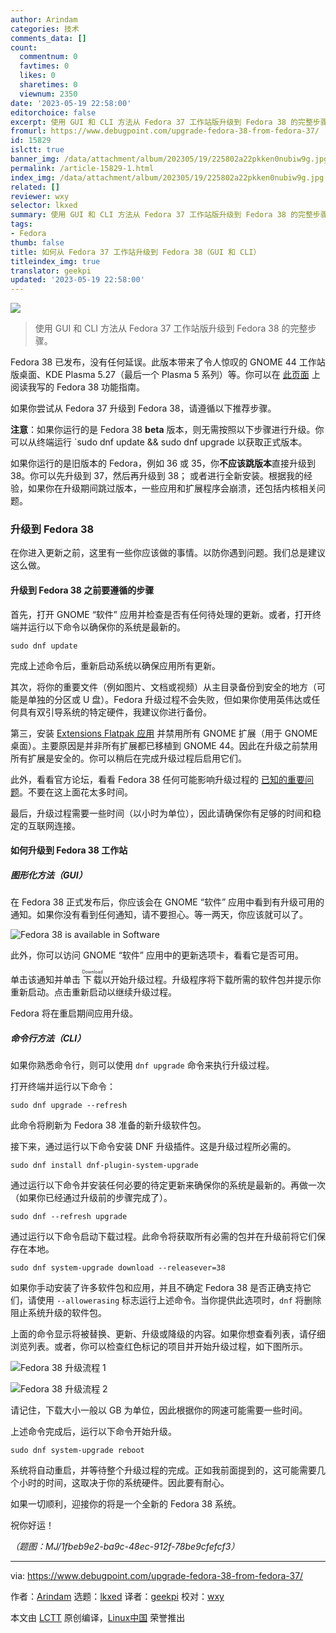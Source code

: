 ```yaml
---
author: Arindam
categories: 技术
comments_data: []
count:
  commentnum: 0
  favtimes: 0
  likes: 0
  sharetimes: 0
  viewnum: 2350
date: '2023-05-19 22:58:00'
editorchoice: false
excerpt: 使用 GUI 和 CLI 方法从 Fedora 37 工作站版升级到 Fedora 38 的完整步骤。
fromurl: https://www.debugpoint.com/upgrade-fedora-38-from-fedora-37/
id: 15829
islctt: true
banner_img: /data/attachment/album/202305/19/225802a22pkken0nubiw9g.jpg
permalink: /article-15829-1.html
index_img: /data/attachment/album/202305/19/225802a22pkken0nubiw9g.jpg.thumb.jpg
related: []
reviewer: wxy
selector: lkxed
summary: 使用 GUI 和 CLI 方法从 Fedora 37 工作站版升级到 Fedora 38 的完整步骤。
tags:
- Fedora
thumb: false
title: 如何从 Fedora 37 工作站升级到 Fedora 38（GUI 和 CLI）
titleindex_img: true
translator: geekpi
updated: '2023-05-19 22:58:00'
---
```


![](/data/attachment/album/202305/19/225802a22pkken0nubiw9g.jpg)



> 
> 使用 GUI 和 CLI 方法从 Fedora 37 工作站版升级到 Fedora 38 的完整步骤。
> 
> 
> 


Fedora 38 已发布，没有任何延误。此版本带来了令人惊叹的 GNOME 44 工作站版桌面、KDE Plasma 5.27（最后一个 Plasma 5 系列）等。你可以在 [此页面](https://www.debugpoint.com/fedora-38/) 上阅读我写的 Fedora 38 功能指南。


如果你尝试从 Fedora 37 升级到 Fedora 38，请遵循以下推荐步骤。


**注意**：如果你运行的是 Fedora 38 **beta** 版本，则无需按照以下步骤进行升级。你可以从终端运行 `sudo dnf update && sudo dnf upgrade 以获取正式版本。


如果你运行的是旧版本的 Fedora，例如 36 或 35，你**不应该跳版本**直接升级到 38。你可以先升级到 37，然后再升级到 38； 或者进行全新安装。根据我的经验，如果你在升级期间跳过版本，一些应用和扩展程序会崩溃，还包括内核相关问题。


### 升级到 Fedora 38


在你进入更新之前，这里有一些你应该做的事情。以防你遇到问题。我们总是建议这么做。


#### 升级到 Fedora 38 之前要遵循的步骤


首先，打开 GNOME “软件” 应用并检查是否有任何待处理的更新。或者，打开终端并运行以下命令以确保你的系统是最新的。



```
sudo dnf update

```

完成上述命令后，重新启动系统以确保应用所有更新。


其次，将你的重要文件（例如图片、文档或视频）从主目录备份到安全的地方（可能是单独的分区或 U 盘）。Fedora 升级过程不会失败，但如果你使用英伟达或任何具有双引导系统的特定硬件，我建议你进行备份。


第三，安装 [Extensions Flatpak 应用](https://flathub.org/apps/details/org.gnome.Extensions) 并禁用所有 GNOME 扩展（用于 GNOME 桌面）。主要原因是并非所有扩展都已移植到 GNOME 44。因此在升级之前禁用所有扩展是安全的。你可以稍后在完成升级过程后启用它们。


此外，看看官方论坛，看看 Fedora 38 任何可能影响升级过程的 [已知的重要问题](https://discussion.fedoraproject.org/tags/c/ask/common-issues/82/none/f38)。不要在这上面花太多时间。


最后，升级过程需要一些时间（以小时为单位），因此请确保你有足够的时间和稳定的互联网连接。


#### 如何升级到 Fedora 38 工作站


##### 图形化方法（GUI）


在 Fedora 38 正式发布后，你应该会在 GNOME “软件” 应用中看到有升级可用的通知。如果你没有看到任何通知，请不要担心。等一两天，你应该就可以了。


![Fedora 38 is available in Software](/data/attachment/album/202305/19/225950avmccvm0s90v11ld.jpg)


此外，你可以访问 GNOME “软件” 应用中的更新选项卡，看看它是否可用。


单击该通知并单击 <ruby> 下载 <rt>  Download </rt></ruby> 以开始升级过程。升级程序将下载所需的软件包并提示你重新启动。点击重新启动以继续升级过程。


Fedora 将在重启期间应用升级。


##### 命令行方法（CLI）


如果你熟悉命令行，则可以使用 `dnf upgrade` 命令来执行升级过程。


打开终端并运行以下命令：



```
sudo dnf upgrade --refresh

```

此命令将刷新为 Fedora 38 准备的新升级软件包。


接下来，通过运行以下命令安装 DNF 升级插件。这是升级过程所必需的。



```
sudo dnf install dnf-plugin-system-upgrade

```

通过运行以下命令并安装任何必要的待定更新来确保你的系统是最新的。再做一次（如果你已经通过升级前的步骤完成了）。



```
sudo dnf --refresh upgrade

```

通过运行以下命令启动下载过程。此命令将获取所有必需的包并在升级前将它们保存在本地。



```
sudo dnf system-upgrade download --releasever=38

```

如果你手动安装了许多软件包和应用，并且不确定 Fedora 38 是否正确支持它们，请使用 `--allowerasing` 标志运行上述命令。当你提供此选项时，`dnf` 将删除阻止系统升级的软件包。


上面的命令显示将被替换、更新、升级或降级的内容。如果你想查看列表，请仔细浏览列表。或者，你可以检查红色标记的项目并开始升级过程，如下图所示。


![Fedora 38 升级流程 1](/data/attachment/album/202305/19/225959mb7ptqy7fqyt7pl6.jpg)


![Fedora 38 升级流程 2](/data/attachment/album/202305/19/230007bfd7m7xumzzmvv1m.jpg)


请记住，下载大小一般以 GB 为单位，因此根据你的网速可能需要一些时间。


上述命令完成后，运行以下命令开始升级。



```
sudo dnf system-upgrade reboot

```

系统将自动重启，并等待整个升级过程的完成。正如我前面提到的，这可能需要几个小时的时间，这取决于你的系统硬件。因此要有耐心。


如果一切顺利，迎接你的将是一个全新的 Fedora 38 系统。


祝你好运！


*（题图：MJ/1fbeb9e2-ba9c-48ec-912f-78be9cfefcf3）*




---


via: <https://www.debugpoint.com/upgrade-fedora-38-from-fedora-37/>


作者：[Arindam](https://www.debugpoint.com/author/admin1/) 选题：[lkxed](https://github.com/lkxed/) 译者：[geekpi](https://github.com/geekpi) 校对：[wxy](https://github.com/wxy)


本文由 [LCTT](https://github.com/LCTT/TranslateProject) 原创编译，[Linux中国](https://linux.cn/) 荣誉推出